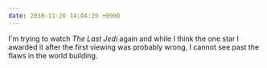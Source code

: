 ```yaml
---
date: 2018-11-26 14:04:20 +0900
---
```

I'm trying to watch _The Last Jedi_ again and while I think the one star I awarded it after the first viewing was probably wrong, I cannot see past the flaws in the world building.

